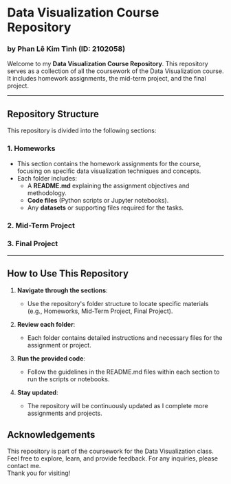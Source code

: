 # Data Visualization Course Repository  
### by Phan Lê Kim Tình (ID: 2102058)

Welcome to my **Data Visualization Course Repository**. This repository serves as a collection of all the coursework of the Data Visualization course. It includes homework assignments, the mid-term project, and the final project. 

---

## Repository Structure

This repository is divided into the following sections:

### **1. Homeworks**
- This section contains the homework assignments for the course, focusing on specific data visualization techniques and concepts.
- Each folder includes:
  - A **README.md** explaining the assignment objectives and methodology.
  - **Code files** (Python scripts or Jupyter notebooks).
  - Any **datasets** or supporting files required for the tasks.

### **2. Mid-Term Project** 

### **3. Final Project**

---

## How to Use This Repository

1. **Navigate through the sections**:
   - Use the repository's folder structure to locate specific materials (e.g., Homeworks, Mid-Term Project, Final Project).

2. **Review each folder**:
   - Each folder contains detailed instructions and necessary files for the assignment or project.

3. **Run the provided code**:
   - Follow the guidelines in the README.md files within each section to run the scripts or notebooks.

4. **Stay updated**:
   - The repository will be continuously updated as I complete more assignments and projects.

## Acknowledgements

This repository is part of the coursework for the Data Visualization class.  
Feel free to explore, learn, and provide feedback. For any inquiries, please contact me.  
Thank you for visiting!
